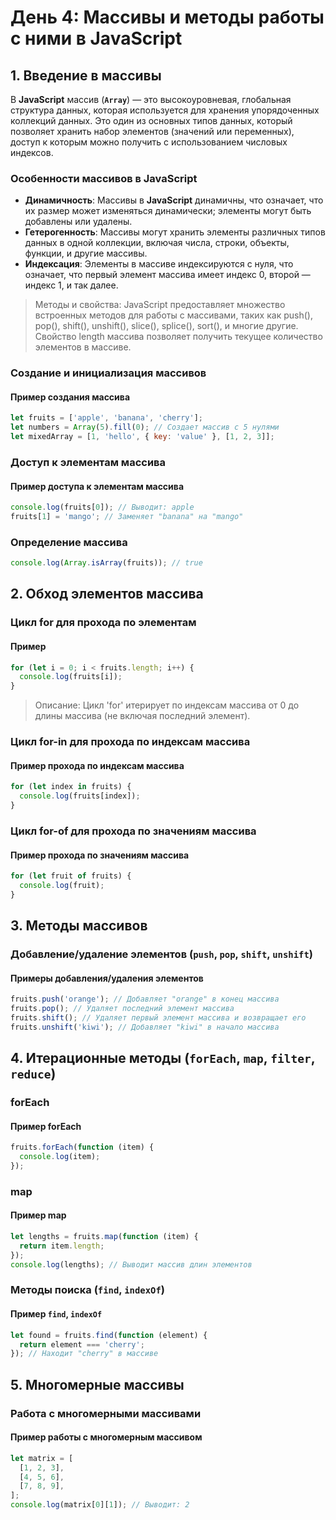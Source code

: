 # День 4: Массивы и методы работы с ними в JavaScript

## 1. Введение в массивы

В **JavaScript** массив (**`Array`**) — это высокоуровневая, глобальная структура данных, которая используется для хранения упорядоченных коллекций данных. Это один из основных типов данных, который позволяет хранить набор элементов (значений или переменных), доступ к которым можно получить с использованием числовых индексов.

### Особенности массивов в JavaScript

- **Динамичность**: Массивы в **JavaScript** динамичны, что означает, что их размер может изменяться динамически; элементы могут быть добавлены или удалены.
- **Гетерогенность**: Массивы могут хранить элементы различных типов данных в одной коллекции, включая числа, строки, объекты, функции, и другие массивы.
- **Индексация**: Элементы в массиве индексируются с нуля, что означает, что первый элемент массива имеет индекс 0, второй — индекс 1, и так далее.

> Методы и свойства: JavaScript предоставляет множество встроенных методов для работы с массивами, таких как push(), pop(), shift(), unshift(), slice(), splice(), sort(), и многие другие. Свойство length массива позволяет получить текущее количество элементов в массиве.

### Создание и инициализация массивов

#### Пример создания массива

```javascript
let fruits = ['apple', 'banana', 'cherry'];
let numbers = Array(5).fill(0); // Создает массив с 5 нулями
let mixedArray = [1, 'hello', { key: 'value' }, [1, 2, 3]];
```

### Доступ к элементам массива

#### Пример доступа к элементам массива

```javascript
console.log(fruits[0]); // Выводит: apple
fruits[1] = 'mango'; // Заменяет "banana" на "mango"
```

### Определение массива

```javascript
console.log(Array.isArray(fruits)); // true
```

## 2. Обход элементов массива

### Цикл for для прохода по элементам

#### Пример

```javascript
for (let i = 0; i < fruits.length; i++) {
  console.log(fruits[i]);
}
```

> Описание: Цикл 'for' итерирует по индексам массива от 0 до длины массива (не включая последний элемент).

### Цикл for-in для прохода по индексам массива

#### Пример прохода по индексам массива

```javascript
for (let index in fruits) {
  console.log(fruits[index]);
}
```

### Цикл for-of для прохода по значениям массива

#### Пример прохода по значениям массива

```javascript
for (let fruit of fruits) {
  console.log(fruit);
}
```

## 3. Методы массивов

### Добавление/удаление элементов (`push`, `pop`, `shift`, `unshift`)

#### Примеры добавления/удаления элементов

```javascript
fruits.push('orange'); // Добавляет "orange" в конец массива
fruits.pop(); // Удаляет последний элемент массива
fruits.shift(); // Удаляет первый элемент массива и возвращает его
fruits.unshift('kiwi'); // Добавляет "kiwi" в начало массива
```

## 4. Итерационные методы (`forEach`, `map`, `filter`, `reduce`)

### forEach

#### Пример forEach

```javascript
fruits.forEach(function (item) {
  console.log(item);
});
```

### map

#### Пример map

```javascript
let lengths = fruits.map(function (item) {
  return item.length;
});
console.log(lengths); // Выводит массив длин элементов
```

### Методы поиска (`find`, `indexOf`)

#### Пример `find`, `indexOf`

```javascript
let found = fruits.find(function (element) {
  return element === 'cherry';
}); // Находит "cherry" в массиве
```

## 5. Многомерные массивы

### Работа с многомерными массивами

#### Пример работы с многомерным массивом

```javascript
let matrix = [
  [1, 2, 3],
  [4, 5, 6],
  [7, 8, 9],
];
console.log(matrix[0][1]); // Выводит: 2
```
